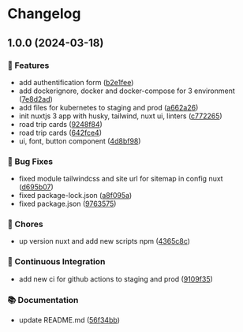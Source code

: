 # Changelog

## 1.0.0 (2024-03-18)


### 🚀 Features

* add authentification form ([b2e1fee](https://github.com/Leoglme/EpiTrip_Frontend/commit/b2e1feed1f85f932baf84a9f2e0cb0d82af2af11))
* add dockerignore, docker and docker-compose for 3 environment ([7e8d2ad](https://github.com/Leoglme/EpiTrip_Frontend/commit/7e8d2ade5135f25c7eb73d5bcfa00b419d92cc20))
* add files for kubernetes to staging and prod ([a662a26](https://github.com/Leoglme/EpiTrip_Frontend/commit/a662a263c1ad0ed6486b591fd7aef4c248c0f596))
* init nuxtjs 3 app with husky, tailwind, nuxt ui, linters ([c772265](https://github.com/Leoglme/EpiTrip_Frontend/commit/c772265cd28dd006569daa911886aded950933f8))
* road trip cards ([9248f84](https://github.com/Leoglme/EpiTrip_Frontend/commit/9248f8410ede62c4baf22b415d0debb103d59692))
* road trip cards ([642fce4](https://github.com/Leoglme/EpiTrip_Frontend/commit/642fce44eda49e00a477ed6991171cbd5384c4ad))
* ui, font, button component ([4d8bf98](https://github.com/Leoglme/EpiTrip_Frontend/commit/4d8bf98e6b057fca0e417457d2c7c8b8ea7549c5))


### 🐛 Bug Fixes

* fixed module tailwindcss and site url for sitemap in config nuxt ([d695b07](https://github.com/Leoglme/EpiTrip_Frontend/commit/d695b07ef63fff701ac4429344de3e816d92a410))
* fixed package-lock.json ([a8f095a](https://github.com/Leoglme/EpiTrip_Frontend/commit/a8f095a28ade9079b537b2ae20fb1e71717546fc))
* fixed package.json ([9763575](https://github.com/Leoglme/EpiTrip_Frontend/commit/97635753f50d7213f0da14d54682cac815d5c028))


### 🧹 Chores

* up version nuxt and add new scripts npm ([4365c8c](https://github.com/Leoglme/EpiTrip_Frontend/commit/4365c8cf3f606fc707e037a9ab79a1f5744b5482))


### 💼 Continuous Integration

* add new ci for github actions to staging and prod ([9109f35](https://github.com/Leoglme/EpiTrip_Frontend/commit/9109f35c83009d2ba6b80680e36689c0fdb9284b))


### 📚 Documentation

* update README.md ([56f34bb](https://github.com/Leoglme/EpiTrip_Frontend/commit/56f34bbee7b3209ea6f4e9792e3dcb3e29bdcc8f))
